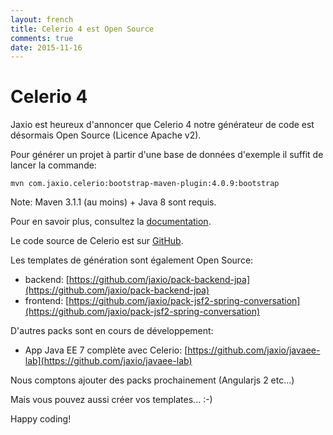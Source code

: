 ```yaml
---
layout: french
title: Celerio 4 est Open Source
comments: true
date: 2015-11-16
---
```


# Celerio 4

Jaxio est heureux d'annoncer que Celerio 4 notre générateur de code est désormais Open Source (Licence Apache v2).

Pour générer un projet à partir d'une base de données d'exemple il suffit de lancer la commande:

    mvn com.jaxio.celerio:bootstrap-maven-plugin:4.0.9:bootstrap

Note: Maven 3.1.1 (au moins) + Java 8 sont requis.

Pour en savoir plus, consultez la [documentation](/documentation/celerio).

Le code source de Celerio est sur [GitHub](https://github.com/jaxio/celerio).

Les templates de génération sont également Open Source:

* backend: [https://github.com/jaxio/pack-backend-jpa](https://github.com/jaxio/pack-backend-jpa)
* frontend: [https://github.com/jaxio/pack-jsf2-spring-conversation](https://github.com/jaxio/pack-jsf2-spring-conversation)

D'autres packs sont en cours de développement:

* App Java EE 7 complète avec Celerio: [https://github.com/jaxio/javaee-lab](https://github.com/jaxio/javaee-lab)

Nous comptons ajouter des packs prochainement (Angularjs 2 etc...)

Mais vous pouvez aussi créer vos templates... :-)

Happy coding!
